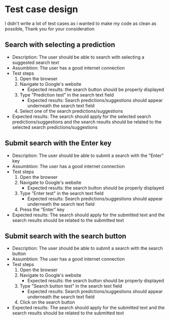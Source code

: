 # Test case design

I didn't write a lot of test cases as i wanted to make my code as clean as possible, Thank you for your consideration

## Search with selecting a prediction
  - Description: The user should be able to search with selecting a suggested search text
  - Assumbtion: The user has a good internet connection
  - Test steps
    1. Open the browser
    2. Navigate to Google's website
       - Expected results: the search button should be properly displayed
    3. Type "Prediction test" in the search text field
       - Expected results: Search predictions/suggestions should appear underneath the search text field
    4. Select one of the search predictions/suggestions
  - Expected results: The search should apply for the selected search predictions/suggestions and the search results should be related to the selected search predictions/suggestions


## Submit search with the Enter key
  - Description: The user should be able to submit a search with the "Enter" key
  - Assumbtion: The user has a good internet connection
  - Test steps
    1. Open the browser
    2. Navigate to Google's website
       - Expected results: the search button should be properly displayed
    3. Type "Enter test" in the search text field
       - Expected results: Search predictions/suggestions should appear underneath the search text field
    4. Press the "Enter" key
  - Expected results: The search should apply for the submitted text and the search results should be related to the submitted text

## Submit search with the search button
  - Description: The user should be able to submit a search with the search button
  - Assumbtion: The user has a good internet connection
  - Test steps
    1. Open the browser
    2. Navigate to Google's website
       - Expected results: the search button should be properly displayed
    3. Type "Search button test" in the search text field
       - Expected results: Search predictions/suggestions should appear underneath the search text field
    4. Click on the search button
  - Expected results: The search should apply for the submitted text and the search results should be related to the submitted text
